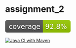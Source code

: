 # assignment_2

![coverage](.github/badges/jacoco.svg)

[![Java CI with Maven](https://github.com/aprecoma/assignment_2/actions/workflows/build_on_push.yml/badge.svg?branch=master)](https://github.com/aprecoma/assignment_2/actions/workflows/build_on_push.yml)
